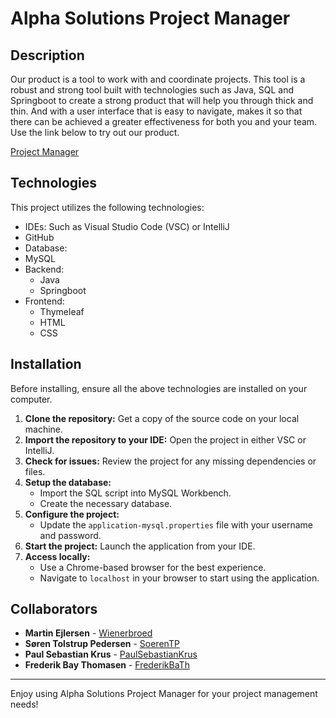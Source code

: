 # Alpha Solutions Project Manager

## Description

Our product is a tool to work with and coordinate projects. This tool is a robust and strong tool built with technologies such as Java, SQL and Springboot to create a strong product that will help you through thick and thin. And with a user interface that is easy to navigate, makes it so that there can be achieved a greater effectiveness for both you and your team. Use the link below to try out our product. 

[Project Manager](https://eksamensprojekt-projektmanager.azurewebsites.net/login)

## Technologies

This project utilizes the following technologies:

- IDEs: Such as Visual Studio Code (VSC) or IntelliJ
- GitHub
- Database:
- MySQL
- Backend:
  - Java
  - Springboot
- Frontend:
  - Thymeleaf
  - HTML
  - CSS

## Installation

Before installing, ensure all the above technologies are installed on your computer.

1. **Clone the repository:** Get a copy of the source code on your local machine.
2. **Import the repository to your IDE:** Open the project in either VSC or IntelliJ.
3. **Check for issues:** Review the project for any missing dependencies or files.
4. **Setup the database:**
   - Import the SQL script into MySQL Workbench.
   - Create the necessary database.
5. **Configure the project:**
   - Update the `application-mysql.properties` file with your username and password.
6. **Start the project:** Launch the application from your IDE.
7. **Access locally:**
   - Use a Chrome-based browser for the best experience.
   - Navigate to `localhost` in your browser to start using the application.

## Collaborators

- **Martin Ejlersen** - [Wienerbroed](#)
- **Søren Tolstrup Pedersen** - [SoerenTP](#)
- **Paul Sebastian Krus** - [PaulSebastianKrus](#)
- **Frederik Bay Thomasen** - [FrederikBaTh](#)

---

Enjoy using Alpha Solutions Project Manager for your project management needs!
